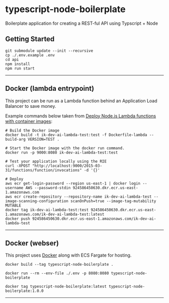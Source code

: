 # typescript-node-boilerplate

Boilerplate application for creating a REST-ful API using Typscript + Node

## Getting Started

```
git submodule update --init --recursive
cp ./.env.example .env
cd api
npm install
npm run start
```

---

## Docker (lambda entrypoint)

This project can be run as a Lambda function behind an Application Load Balancer to save money.

Example commands below taken from [Deploy Node.js Lambda functions with container images](https://docs.aws.amazon.com/lambda/latest/dg/nodejs-image.html):

```
# Build the Docker image
docker build -t ik-dev-ai-lambda-test:test -f Dockerfile-lambda --build-arg VERSION=TEST .

# Start the Docker image with the docker run command.
docker run -p 9000:8080 ik-dev-ai-lambda-test:test

# Test your application locally using the RIE
curl -XPOST "http://localhost:9000/2015-03-31/functions/function/invocations" -d '{}'

# Deploy
aws ecr get-login-password --region us-east-1 | docker login --username AWS --password-stdin 924586450630.dkr.ecr.us-east-1.amazonaws.com
aws ecr create-repository --repository-name ik-dev-ai-lambda-test --image-scanning-configuration scanOnPush=true --image-tag-mutability MUTABLE
docker tag ik-dev-ai-lambda-test:test 924586450630.dkr.ecr.us-east-1.amazonaws.com/ik-dev-ai-lambda-test:latest
docker push 924586450630.dkr.ecr.us-east-1.amazonaws.com/ik-dev-ai-lambda-test
```

---

## Docker (webser)

This project uses [Docker](https://www.docker.com/) along with ECS Fargate for hosting.

```
docker build --tag typescript-node-boilerplate .

docker run --rm --env-file ./.env -p 8080:8080 typescript-node-boilerplate

docker tag typescript-node-boilerplate:latest typescript-node-boilerplate:1.0.0
```

---
